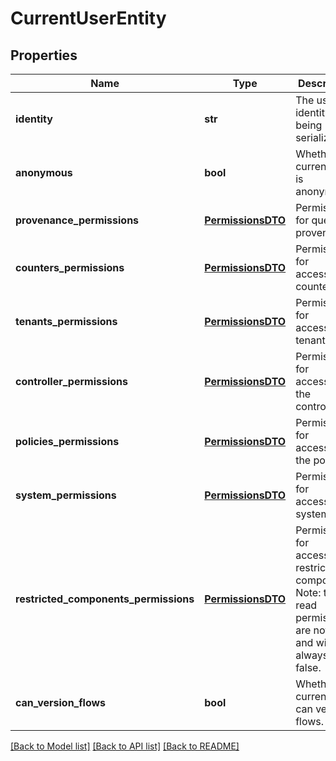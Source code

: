 # CurrentUserEntity

## Properties
Name | Type | Description | Notes
------------ | ------------- | ------------- | -------------
**identity** | **str** | The user identity being serialized. | [optional] 
**anonymous** | **bool** | Whether the current user is anonymous. | [optional] 
**provenance_permissions** | [**PermissionsDTO**](PermissionsDTO.md) | Permissions for querying provenance. | [optional] 
**counters_permissions** | [**PermissionsDTO**](PermissionsDTO.md) | Permissions for accessing counters. | [optional] 
**tenants_permissions** | [**PermissionsDTO**](PermissionsDTO.md) | Permissions for accessing tenants. | [optional] 
**controller_permissions** | [**PermissionsDTO**](PermissionsDTO.md) | Permissions for accessing the controller. | [optional] 
**policies_permissions** | [**PermissionsDTO**](PermissionsDTO.md) | Permissions for accessing the policies. | [optional] 
**system_permissions** | [**PermissionsDTO**](PermissionsDTO.md) | Permissions for accessing system. | [optional] 
**restricted_components_permissions** | [**PermissionsDTO**](PermissionsDTO.md) | Permissions for accessing restricted components. Note: the read permission are not used and will always be false. | [optional] 
**can_version_flows** | **bool** | Whether the current user can version flows. | [optional] 

[[Back to Model list]](../README.md#documentation-for-models) [[Back to API list]](../README.md#documentation-for-api-endpoints) [[Back to README]](../README.md)


